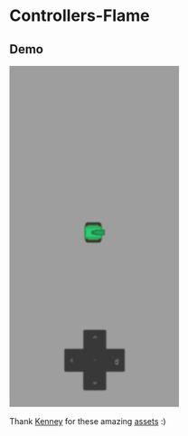# Controllers-Flame
Demo
----
<img src="example/demo.gif" width="300" />

Thank [Kenney](https://kenney.nl/) for these amazing [assets](https://kenney.nl/assets) :)